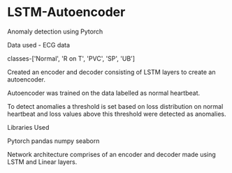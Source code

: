 # LSTM-Autoencoder
Anomaly detection using Pytorch 

Data used - ECG data

classes-['Normal',
         'R on T',
          'PVC',
          'SP',
          'UB']

Created an encoder and decoder consisting of LSTM layers to create an autoencoder.

Autoencoder was trained on the data labelled as normal heartbeat.

To detect anomalies a threshold is set based on loss distribution on normal heartbeat and loss values above this threshold were detected as anomalies.

Libraries Used

Pytorch
pandas
numpy
seaborn

Network architecture comprises of an encoder and decoder made using LSTM and Linear layers.









